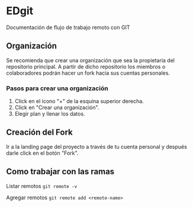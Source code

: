 # EDgit
Documentación de flujo de trabajo remoto con GIT

## Organización
Se recomienda que crear una organización que sea la propietaria del repositorio principal. A partir de dicho repositorio los miembros o colaboradores podrán hacer un fork hacia sus cuentas personales.

### Pasos para crear una organización
1. Click en el ícono "+" de la esquina superior derecha.
2. Click en "Crear una organización".
3. Elegir plan y llenar los datos.

## Creación del Fork
Ir a la landing page del proyecto a través de tu cuenta personal y después darle click en el botón "Fork".

## Como trabajar con las ramas

Listar remotos
`git remote -v`

Agregar remotos
`git remote add <remote-name>`
